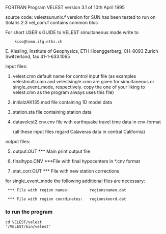 
FORTRAN Program VELEST  version 3.1 of 10th April 1995


source code: velestsununix.f        version for SUN has been
                                    tested to run on Solaris 2.3
             vel_com.f              contains common bloc


 For short USER's GUIDE to VELEST simultaneous mode write to

        kiss@tomo.ifg.ethz.ch

 E. Kissling, Institute of Geophysics, ETH Hoenggerberg, CH-8093 Zurich
              Switzerland, fax 41-1-633.1065



input files:

 1.  velest.cmn      default name for control input file
                     (as examples velestmulti.cmn and velestsingle.cmn
                      are given for simultaneous or single_event_mode,
                      respectively. copy the one of your liking to
                      velest.cmn as the program always uses this file)

 2.  initialzAK135.mod      file containing 1D model data

 3.  station.sta      file containing station data

 4.  datavelest2.cnv.cnv    file with earthquake travel time data in cnv-format

     (all these input files regard Calaveras data in central California)


 output files:

 5.  output.OUT    *** Main print output file

 6.  finalhypo.CNV    ***File with final hypocenters in *.cnv format

 7.  stat_corr.OUT    *** File with new station corrections



 for single_event_mode the following additional files are necessary:

     *** File with region names:         regionsnamen.dat
                                         
     *** File with region coordinates:   regionskoord.dat
     
### to run the program
```
cd VELEST/velest
'/VELEST/bin/velest' 

```

                                        

